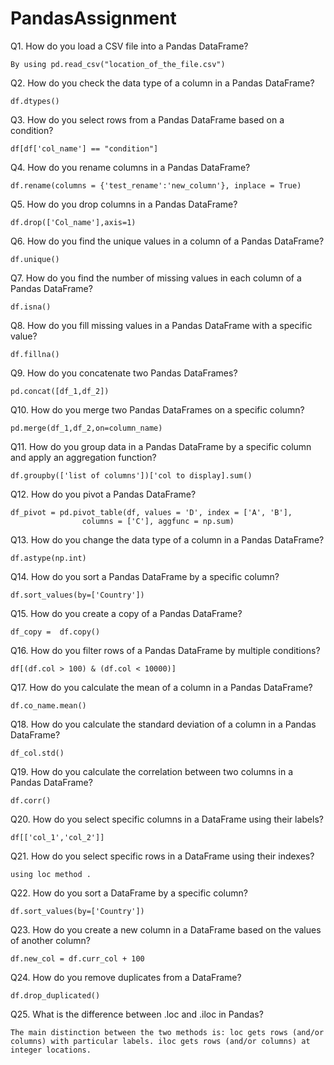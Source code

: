 # PandasAssignment

Q1. How do you load a CSV file into a Pandas DataFrame?

    By using pd.read_csv("location_of_the_file.csv")

Q2. How do you check the data type of a column in a Pandas DataFrame?

    df.dtypes()

Q3. How do you select rows from a Pandas DataFrame based on a condition?

    df[df['col_name'] == "condition"]

Q4. How do you rename columns in a Pandas DataFrame?

    df.rename(columns = {'test_rename':'new_column'}, inplace = True)

Q5. How do you drop columns in a Pandas DataFrame?

    df.drop(['Col_name'],axis=1)

Q6. How do you find the unique values in a column of a Pandas DataFrame?

    df.unique()

Q7. How do you find the number of missing values in each column of a Pandas DataFrame?

    df.isna()

Q8. How do you fill missing values in a Pandas DataFrame with a specific value?

    df.fillna()

Q9. How do you concatenate two Pandas DataFrames?

    pd.concat([df_1,df_2])

Q10. How do you merge two Pandas DataFrames on a specific column?

    pd.merge(df_1,df_2,on=column_name)

Q11. How do you group data in a Pandas DataFrame by a specific column and apply an aggregation function?

    df.groupby(['list of columns'])['col to display].sum()

Q12. How do you pivot a Pandas DataFrame?

    df_pivot = pd.pivot_table(df, values = 'D', index = ['A', 'B'],
                    columns = ['C'], aggfunc = np.sum)

Q13. How do you change the data type of a column in a Pandas DataFrame?

    df.astype(np.int)

Q14. How do you sort a Pandas DataFrame by a specific column?

    df.sort_values(by=['Country'])

Q15. How do you create a copy of a Pandas DataFrame?

    df_copy =  df.copy()

Q16. How do you filter rows of a Pandas DataFrame by multiple conditions?

    df[(df.col > 100) & (df.col < 10000)]

Q17. How do you calculate the mean of a column in a Pandas DataFrame?

    df.co_name.mean()

Q18. How do you calculate the standard deviation of a column in a Pandas DataFrame?

    df_col.std()

Q19. How do you calculate the correlation between two columns in a Pandas DataFrame?

    df.corr()

Q20. How do you select specific columns in a DataFrame using their labels?

    df[['col_1','col_2']]

Q21. How do you select specific rows in a DataFrame using their indexes?

    using loc method .

Q22. How do you sort a DataFrame by a specific column?

    df.sort_values(by=['Country'])

Q23. How do you create a new column in a DataFrame based on the values of another column?

    df.new_col = df.curr_col + 100

Q24. How do you remove duplicates from a DataFrame?

    df.drop_duplicated()

Q25. What is the difference between .loc and .iloc in Pandas?

    The main distinction between the two methods is: loc gets rows (and/or columns) with particular labels. iloc gets rows (and/or columns) at integer locations.
